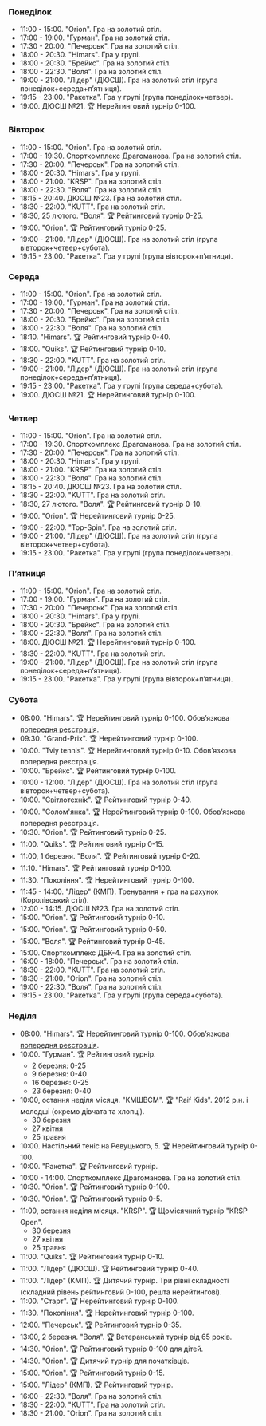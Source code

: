 ﻿
<h3 id="monday">Понеділок</h3>

* 11:00 - 15:00. "Orion". Гра на золотий стіл.
* 17:00 - 19:00. "Гурман". Гра на золотий стіл.
* 17:30 - 20:00. "Печерськ". Гра на золотий стіл.
* 18:00 - 20:30. "Himars". Гра у групі.
* 18:00 - 20:30. "Брейкс". Гра на золотий стіл.
* 18:00 - 22:30. "Воля". Гра на золотий стіл.
* 19:00 - 21:00. "Лідер" (ДЮСШ). Гра на золотий стіл (група понеділок+середа+пʼятниця).
* 19:15 - 23:00. "Ракетка". Гра у групі (група понеділок+четвер).
* 19:00. ДЮСШ №21. 🏆 Нерейтинговий турнір 0-100.

<h3 id="tuesday">Вівторок</h3>

* 11:00 - 15:00. "Orion". Гра на золотий стіл.
* 17:00 - 19:30. Спорткомплекс Драгоманова. Гра на золотий стіл.
* 17:30 - 20:00. "Печерськ". Гра на золотий стіл.
* 18:00 - 20:30. "Himars". Гра у групі.
* 18:00 - 21:00. "KRSP". Гра на золотий стіл.
* 18:00 - 22:30. "Воля". Гра на золотий стіл.
* 18:15 - 20:40. ДЮСШ №23. Гра на золотий стіл.
* 18:30 - 22:00. "KUTT". Гра на золотий стіл.
* 18:30, 25 лютого. "Воля". 🏆 Рейтинговий турнір 0-25.
* 19:00. "Orion". 🏆 Рейтинговий турнір 0-25.
* 19:00 - 21:00. "Лідер" (ДЮСШ). Гра на золотий стіл (група вівторок+четвер+субота).
* 19:15 - 23:00. "Ракетка". Гра у групі (група вівторок+пʼятниця).

<h3 id="wednesday">Середа</h3>

* 11:00 - 15:00. "Orion". Гра на золотий стіл.
* 17:00 - 19:00. "Гурман". Гра на золотий стіл.
* 17:30 - 20:00. "Печерськ". Гра на золотий стіл.
* 18:00 - 20:30. "Брейкс". Гра на золотий стіл.
* 18:00 - 22:30. "Воля". Гра на золотий стіл.
* 18:10. "Himars". 🏆 Рейтинговий турнір 0-40.
* 18:00. "Quiks". 🏆 Рейтинговий турнір 0-10.
* 18:30 - 22:00. "KUTT". Гра на золотий стіл.
* 19:00 - 21:00. "Лідер" (ДЮСШ). Гра на золотий стіл (група понеділок+середа+пʼятниця).
* 19:15 - 23:00. "Ракетка". Гра у групі (група середа+субота).
* 19:00. ДЮСШ №21. 🏆 Нерейтинговий турнір 0-100.

<h3 id="thursday">Четвер</h3>

* 11:00 - 15:00. "Orion". Гра на золотий стіл.
* 17:00 - 19:30. Спорткомплекс Драгоманова. Гра на золотий стіл.
* 17:30 - 20:00. "Печерськ". Гра на золотий стіл.
* 18:00 - 20:30. "Himars". Гра у групі.
* 18:00 - 21:00. "KRSP". Гра на золотий стіл.
* 18:00 - 22:30. "Воля". Гра на золотий стіл.
* 18:15 - 20:40. ДЮСШ №23. Гра на золотий стіл.
* 18:30 - 22:00. "KUTT". Гра на золотий стіл.
* 18:30, 27 лютого. "Воля". 🏆 Рейтинговий турнір 0-10.
* 19:00. "Orion". 🏆 Нерейтинговий турнір 0-25.
* 19:00 - 22:00. "Top-Spin". Гра на золотий стіл.
* 19:00 - 21:00. "Лідер" (ДЮСШ). Гра на золотий стіл (група вівторок+четвер+субота).
* 19:15 - 23:00. "Ракетка". Гра у групі (група понеділок+четвер).

<h3 id="friday">Пʼятниця</h3>

* 11:00 - 15:00. "Orion". Гра на золотий стіл.
* 17:00 - 19:00. "Гурман". Гра на золотий стіл.
* 17:30 - 20:00. "Печерськ". Гра на золотий стіл.
* 18:00 - 20:30. "Himars". Гра у групі.
* 18:00 - 20:30. "Брейкс". Гра на золотий стіл.
* 18:00 - 22:30. "Воля". Гра на золотий стіл.
* 18:00. ДЮСШ №21. 🏆 Нерейтинговий турнір 0-100.
* 18:30 - 22:00. "KUTT". Гра на золотий стіл.
* 19:00 - 21:00. "Лідер" (ДЮСШ). Гра на золотий стіл (група понеділок+середа+пʼятниця).
* 19:15 - 23:00. "Ракетка". Гра у групі (група вівторок+пʼятниця).

<h3 id="saturday">Субота</h3>

* 08:00. "Himars". 🏆 Нерейтинговий турнір 0-100. Обовʼязкова [попередня реєстрація](https://t.me/+yOOJ3CrdhyBjNzhi).
* 09:30. "Grand-Prix". 🏆 Нерейтинговий турнір 0-100.
* 10:00. "Tviy tennis". 🏆 Нерейтинговий турнір 0-10. Обовʼязкова попередня реєстрація.
* 10:00. "Брейкс". 🏆 Рейтинговий турнір 0-100.
* 10:00 - 12:00. "Лідер" (ДЮСШ). Гра на золотий стіл (група вівторок+четвер+субота).
* 10:00. "Світлотехнік". 🏆 Рейтинговий турнір 0-40.
* 10:00. "Солом'янка". 🏆 Нерейтинговий турнір 0-100. Обовʼязкова попередня реєстрація.
* 10:30. "Orion". 🏆 Рейтинговий турнір 0-25.
* 11:00. "Quiks". 🏆 Рейтинговий турнір 0-15.
* 11:00, 1 березня. "Воля". 🏆 Рейтинговий турнір 0-20.
* 11:10. "Himars". 🏆 Рейтинговий турнір 0-100.
* 11:30. "Покоління". 🏆 Нерейтинговий турнір 0-100.
* 11:45 - 14:00. "Лідер" (КМП). Тренування + гра на рахунок (Королівський стіл).
* 12:00 - 14:15. ДЮСШ №23. Гра на золотий стіл.
* 15:00. "Orion". 🏆 Рейтинговий турнір 0-10.
* 15:00. "Orion". 🏆 Рейтинговий турнір 0-50.
* 15:00. "Воля". 🏆 Рейтинговий турнір 0-45.
* 15:00. Спорткомплекс ДБК-4. Гра на золотий стіл.
* 16:00 - 18:00. "Печерськ". Гра на золотий стіл.
* 18:30 - 22:00. "KUTT". Гра на золотий стіл.
* 18:30 - 21:00. "Orion". Гра на золотий стіл.
* 19:00 - 22:30. "Воля". Гра на золотий стіл.
* 19:15 - 23:00. "Ракетка". Гра у групі (група середа+субота).

<h3 id="sunday">Неділя</h3>

* 08:00. "Himars". 🏆 Нерейтинговий турнір 0-100. Обовʼязкова [попередня реєстрація](https://t.me/+yOOJ3CrdhyBjNzhi).
* 10:00. "Гурман". 🏆 Рейтинговий турнір.
  * 2 березня: 0-25
  * 9 березня: 0-40
  * 16 березня: 0-25
  * 23 березня: 0-40
* 10:00, остання неділя місяця. "КМШВСМ". 🏆 "Raif Kids". 2012 р.н. і молодші (окремо дівчата та хлопці).
  * 30 березня
  * 27 квітня
  * 25 травня
* 10:00. Настільний теніс на Ревуцького, 5. 🏆 Нерейтинговий турнір 0-100.
* 10:00. "Ракетка". 🏆 Рейтинговий турнір.
* 10:00 - 14:00. Спорткомплекс Драгоманова. Гра на золотий стіл.
* 10:30. "Orion". 🏆 Рейтинговий турнір 0-100.
* 10:30. "Orion". 🏆 Рейтинговий турнір 0-5.
* 11:00, остання неділя місяця. "KRSP". 🏆 Щомісячний турнір "KRSP Open".
  * 30 березня
  * 27 квітня
  * 25 травня
* 11:00. "Quiks". 🏆 Рейтинговий турнір 0-10.
* 11:00. "Лідер" (ДЮСШ). 🏆 Рейтинговий турнір 0-40.
* 11:00. "Лідер" (КМП). 🏆 Дитячий турнір. Три рівні складності (складний рівень рейтинговий 0-100, решта нерейтингові).
* 11:00. "Старт". 🏆 Нерейтинговий турнір 0-100.
* 11:30. "Покоління". 🏆 Нерейтинговий турнір 0-100.
* 12:00. "Печерськ". 🏆 Рейтинговий турнір 0-35.
* 13:00, 2 березня. "Воля". 🏆 Ветеранський турнір від 65 років.
* 14:30. "Orion". 🏆 Рейтинговий турнір 0-100 для дітей.
* 14:30. "Orion". 🏆 Дитячий турнір для початківців.
* 15:00. "Orion". 🏆 Рейтинговий турнір 0-15.
* 15:00. "Лідер" (КМП). 🏆 Рейтинговий турнір.
* 16:00 - 22:30. "Воля". Гра на золотий стіл.
* 18:30 - 22:00. "KUTT". Гра на золотий стіл.
* 18:30 - 21:00. "Orion". Гра на золотий стіл.
